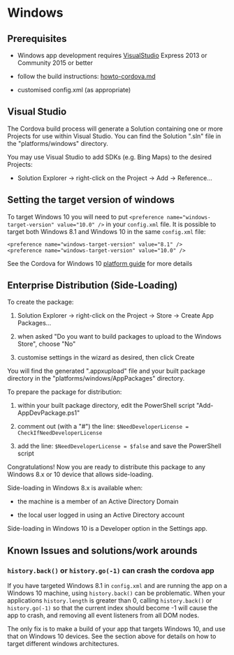 # Windows


## Prerequisites

- Windows app development requires [VisualStudio](http://visualstudio.com/)
  Express 2013 or Community 2015 or better

- follow the build instructions: [howto-cordova.md](howto-cordova.md)

- customised config.xml (as appropriate)


## Visual Studio

The Cordova build process will generate a Solution containing one or more Projects for use within Visual Studio.
You can find the Solution ".sln" file in the "platforms/windows" directory.

You may use Visual Studio to add SDKs (e.g. Bing Maps) to the desired Projects:

- Solution Explorer -> right-click on the Project -> Add -> Reference...

## Setting the target version of windows

To target Windows 10 you will need to put `<preference name="windows-target-version" value="10.0" />` in your `config.xml` file.
It is possible to target both Windows 8.1 and Windows 10 in the same `config.xml` file:


    <preference name="windows-target-version" value="8.1" />
    <preference name="windows-target-version" value="10.0" />


See the Cordova for Windows 10 [platform guide](http://cordova.apache.org/docs/en/5.1.1/guide/platforms/win8/win10-support.html) for more details


## Enterprise Distribution (Side-Loading)

To create the package:

1. Solution Explorer -> right-click on the Project -> Store -> Create App Packages...

2. when asked "Do you want to build packages to upload to the Windows Store", choose "No"

3. customise settings in the wizard as desired, then click Create

You will find the generated ".appxupload" file and your built package directory in the "platforms/windows/AppPackages" directory.

To prepare the package for distribution:

1. within your built package directory, edit the PowerShell script "Add-AppDevPackage.ps1"

2. comment out (with a "#") the line: `$NeedDeveloperLicense = CheckIfNeedDeveloperLicense`

3. add the line: `$NeedDeveloperLicense = $false` and save the PowerShell script

Congratulations!
Now you are ready to distribute this package to any Windows 8.x or 10 device that allows side-loading.

Side-loading in Windows 8.x is available when:

- the machine is a member of an Active Directory Domain

- the local user logged in using an Active Directory account

Side-loading in Windows 10 is a Developer option in the Settings app.


## Known Issues and solutions/work arounds

### `history.back()` or `history.go(-1)` can crash the cordova app

If you have targeted Windows 8.1 in `config.xml` and are running the app on a Windows 10 machine,
using `history.back()` can be problematic. When your applications `history.length` is greater 
than 0, calling `history.back()` or `history.go(-1)` so that the current index should become -1 will cause 
the app to crash, and removing all event listeners from all DOM nodes.

The only fix is to make a build of your app that targets Windows 10, and use that on Windows 10 devices.
See the section above for details on how to target different windows architectures.
